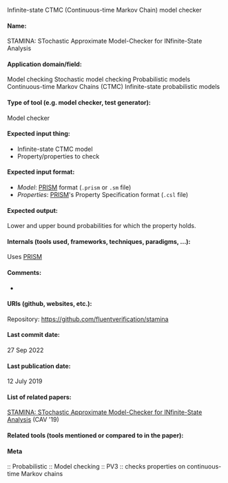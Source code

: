 Infinite-state CTMC (Continuous-time Markov Chain) model checker

#### Name:
STAMINA: STochastic Approximate Model-Checker for INfinite-State Analysis

#### Application domain/field:
Model checking
Stochastic model checking
Probabilistic models
Continuous-time Markov Chains (CTMC)
Infinite-state probabilistic models

#### Type of tool (e.g. model checker, test generator):
Model checker

#### Expected input thing:
- Infinite-state CTMC model
- Property/properties to check

#### Expected input format:
- *Model*: [PRISM](PRISM.md) format (`.prism` or `.sm` file)
- *Properties*: [PRISM](PRISM.md)'s Property Specification format (`.csl` file)

#### Expected output:
Lower and upper bound probabilities for which the property holds.

#### Internals (tools used, frameworks, techniques, paradigms, ...):
Uses [PRISM](PRISM.md)

#### Comments:
-

#### URIs (github, websites, etc.):
Repository: https://github.com/fluentverification/stamina

#### Last commit date:
27 Sep 2022

#### Last publication date:
12 July 2019

#### List of related papers:
[STAMINA: STochastic Approximate Model-Checker for INfinite-State Analysis](https://doi.org/10.1007/978-3-030-25540-4_31) (CAV '19)

#### Related tools (tools mentioned or compared to in the paper):

#### Meta
:: Probabilistic
:: Model checking
:: PV3 :: checks properties on continuous-time Markov chains
